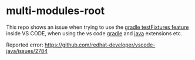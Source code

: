 # multi-modules-root
This repo shows an issue when trying to use the [gradle testFixtures feature](https://docs.gradle.org/current/userguide/java_testing.html#sec:java_test_fixtures) inside VS CODE, when using the vs code [gradle](https://marketplace.visualstudio.com/items?itemName=vscjava.vscode-gradle) and [java](https://marketplace.visualstudio.com/items?itemName=redhat.java) extensions etc.

Reported error:
https://github.com/redhat-developer/vscode-java/issues/2784
